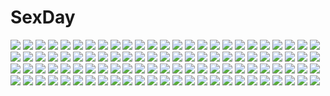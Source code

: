 # SexDay
![](https://konachan.com/image/36b6cea2962b9702af73bf4f85380991/Konachan.com%20-%20206949%20barefoot%20black_hair%20blush%20bow%20dress%20fang%20flowers%20garter%20long_hair%20petals%20ponytail%20red_eyes%20ribbons%20short_hair%20twintails%20water%20wings%20wristwear.jpg)
![](https://konachan.com/image/a10e985724b40240ecaf02446bd747cd/Konachan.com%20-%20295159%20camera%20clouds%20darling_in_the_franxx%20dress%20headdress%20jpeg_artifacts%20long_hair%20necklace%20nhan%20petals%20pink_hair%20sky%20wedding_attire%20zero_two.jpg)
![](https://konachan.com/image/2921d67caef23d43028368d458b3bf1a/Konachan.com%20-%20214649%20aliasing%20aqua_eyes%20artoria_pendragon_%28all%29%20blonde_hair%20fate_%28series%29%20fate_stay_night%20magicians%20ponytail%20saber%20scarf%20snow%20watermark%20winter.jpg)
![](https://konachan.com/image/50bf5c1294e204ece8372b348fadea21/Konachan.com%20-%20273674%20black_hair%20blush%20bow%20brown_eyes%20gengetsu_chihiro%20houraisan_kaguya%20long_hair%20touhou.jpg)
![](https://konachan.com/jpeg/23a1abbf4dba232f95efe1cdb35926d9/Konachan.com%20-%2076844%20flowers%20garden_%28galge%29%20himemiya_ruri%20nipples%20open_shirt%20panties%20pantyhose%20pink_hair%20scan%20tsurusaki_takahiro%20underwear.jpg)
![](https://konachan.com/image/ede9537833178dafe59adf3f5a5d87cf/Konachan.com%20-%20285529%20ass%20asutora%20barefoot%20beach%20bikini%20breasts%20clouds%20flowers%20green_hair%20jpeg_artifacts%20kazami_yuuka%20red_eyes%20short_hair%20sky%20swimsuit%20topless%20touhou%20water.jpg)
![](https://konachan.com/jpeg/982efb3f1fd92054f5a27ef8ef6f70a9/Konachan.com%20-%20275178%20asuteroid%20boots%20building%20city%20dark%20green_eyes%20iz_%28asuteroid%29%20long_hair%20night%20original%20scenic%20shorts%20thighhighs%20white_hair%20zettai_ryouiki.jpg)
![](https://konachan.com/image/082db1af25634869d57b3361656d2201/Konachan.com%20-%2021812%20bakuretsu_tenshi%20gun%20jo%20meg%20weapon.jpg)
![](https://konachan.com/jpeg/b76bb87bd98b5043d9e909bdba093089/Konachan.com%20-%20178231%20amane_natsuki%20brown_hair%20game_cg%20green_eyes%20hook%20melty_moment%20microphone%20pantyhose%20rakko%20short_hair.jpg)
![](https://konachan.com/image/ebe060e3c764f5dac3c77716d7da11cb/Konachan.com%20-%2054308%20headphones.jpg)
![](https://konachan.com/image/02fdbd2c886a43d2eac01949a1289962/Konachan.com%20-%20129597%20brown_eyes%20brown_hair%20cherry_blossoms%20flowers%20long_hair%20original%20school_uniform%20short_hair%20taka_%28tsmix%29.jpg)
![](https://konachan.com/image/2910ee757b6c3f3ce5e9b3860fb9f166/Konachan.com%20-%20110274%20ashikaga_chachamaru%20glasses%20namaniku_atk%20nitroplus%20soukou_akki_muramasa%20thighhighs.jpg)
![](https://konachan.com/jpeg/85eef837f1b1819b2e15cd4384f15cc6/Konachan.com%20-%20281575%20bow%20breasts%20elbow_gloves%20fate_%28series%29%20flowers%20gloves%20magic%20navel%20petals%20pink_eyes%20ribbons%20rose%20short_hair%20thighhighs%20water%20white_hair.jpg)
![](https://konachan.com/image/b75477d53f3c276721b33e9b4d56d2cc/Konachan.com%20-%2074642%20anthropomorphism%20axis_powers_hetalia%20liechtenstein_%28hetalia%29%20loli.jpg)
![](https://konachan.com/image/d4da81e71a0178f5e741197f978c43dd/Konachan.com%20-%20176117%20apple%20blonde_hair%20dress%20elbow_gloves%20food%20fruit%20gloves%20hat%20long_hair%20mechagirl%20nanashina%20original%20red_eyes%20thighhighs.jpg)
![](https://konachan.com/jpeg/92b0355edf19aa45b7ba006b67a60414/Konachan.com%20-%20230064%20bandage%20bell%20black_hair%20blush%20catgirl%20collar%20gloves%20halloween%20idolmaster%20loli%20long_hair%20male%20pumpkin%20short_hair%20skirt%20sky%20suit%20thighhighs%20tie.jpg)
![](https://konachan.com/jpeg/0744a00a7a2872a5df34ef53fe269a6e/Konachan.com%20-%2099658%20blonde_hair%20blue_eyes%20headphones%20kagamine_len%20kagamine_rin%20kashima%20len_append%20male%20rin_append%20thighhighs%20vocaloid.jpg)
![](https://konachan.com/image/7483a0a48e2cee0060ef3216cd389a85/Konachan.com%20-%2047028%20remilia_scarlet%20touhou%20vampire.jpg)
![](https://konachan.com/jpeg/e6a61492cc7a1e426ea2bb9c114c475e/Konachan.com%20-%20287783%20blonde_hair%20clouds%20fjsmu%20hat%20kirisame_marisa%20long_hair%20scenic%20sky%20touhou%20tree%20witch%20witch_hat%20yellow_eyes.jpg)
![](https://konachan.com/jpeg/64b53b86a5d7a8ef289ae8dcc0b04c98/Konachan.com%20-%20200735%20blue_eyes%20blue_hair%20blush%20bow%20breasts%20long_hair%20mahou_shoujo_taisen%20minase_yana%20sakurame%20skirt%20thighhighs.jpg)
![](https://konachan.com/image/9d717b852c4ce072fe89cf57ffe84684/Konachan.com%20-%2080640%202girls%20asu_hare%20blonde_hair%20blood%20flandre_scarlet%20ponytail%20purple_hair%20red%20red_eyes%20remilia_scarlet%20short_hair%20touhou%20vampire%20wings.jpg)
![](https://konachan.com/jpeg/9b1cb11259f980bc34a96fccc1308fff/Konachan.com%20-%20285078%202girls%20blush%20breasts%20clouds%20fate_%28series%29%20food%20ice_cream%20nipples%20orange_hair%20pink_hair%20ponytail%20shade%20short_hair%20sky%20sky_%28freedom%29%20topless%20wet%20yuri.jpg)
![](https://konachan.com/jpeg/220c10cee79a4db6946b3241766087ee/Konachan.com%20-%20271598%20anthropomorphism%20breasts%20choroli_%28chorolin%29%20cleavage%20close%20drink%20gray_hair%20heavy_cruiser_hime%20horns%20kantai_collection%20long_hair%20signed%20waifu2x%20white.jpg)
![](https://konachan.com/image/b44eedb94fa239f76135e825e866fd72/Konachan.com%20-%20297279%20black_hair%20dress%20fate_grand_order%20fate_%28series%29%20feathers%20krin%20long_hair%20pointed_ears%20semiramis%20yellow_eyes.jpg)
![](https://konachan.com/image/70ff19cbdbc8f515ea20a1ed1dcec7a4/Konachan.com%20-%20181153%20hakubi_ryoko%20naro0427%20tenchi_muyo.jpg)
![](https://konachan.com/image/98306f2b1b749933457bcbb865bf0515/Konachan.com%20-%2038192%20amesarasa%20cuffs_%28studio%29%20kumihama_mitsuha%20short_hair%20tsurusaki_takahiro.jpg)
![](https://konachan.com/jpeg/4beb2f3c0fb38d20865408bab104346a/Konachan.com%20-%20163454%20berrys%20dress%20game_cg%20satou_haruki%20sphere.jpg)
![](https://konachan.com/image/620ed32afa47910c5aee92db8c346dc4/Konachan.com%20-%20148757%20tagme%20tororoto.jpg)
![](https://konachan.com/jpeg/464a1adf2b7872b2c552650f8be43c62/Konachan.com%20-%20198202%20ass%20black_hair%20breasts%20censored%20cum%20fellatio%20game_cg%20happoubi_jin%20lolita_fashion%20nipples%20omega_star%20panties%20penis%20short_hair%20thighhighs%20underwear.jpg)
![](https://konachan.com/image/58b010993638881cfa1b2be932ccd118/Konachan.com%20-%2020943%20excel_saga%20mechagirl%20purple_eyes%20rikdo_koshi%20ropponmatsu2%20thighhighs%20wings.jpg)
![](https://konachan.com/jpeg/61d9aed9324484228a2e034a3c12e646/Konachan.com%20-%20265405%20amagiri_yune%20black_hair%20blush%20erect_nipples%20footjob%20game_cg%20green_eyes%20long_hair%20muririn%20navel%20panties%20penis%20ponytail%20uncensored%20underwear%20yuzusoft.jpg)
![](https://konachan.com/image/0b3d4883dc653360ba1e3f2eb34ec6fc/Konachan.com%20-%20145138%202girls%20bow%20breasts%20cleavage%20horns%20hoyashi_rebirth%20navel%20original%20pink_hair%20pointed_ears.jpg)
![](https://konachan.com/jpeg/c48b73d502293c4ef450ff3a09765bf2/Konachan.com%20-%20225428%20animal%20aqua_eyes%20black_hair%20blue_eyes%20blue_hair%20cat%20catboy%20gashin%20glasses%20loli%20long_hair%20male%20phone%20puck%20red_eyes%20trap%20twintails%20white_hair%20wink.jpg)
![](https://konachan.com/image/81b765c2ad938c946b2e2d6e6948e5d4/Konachan.com%20-%20175070%20baseball_bat%20boots%20cape%20fire_emblem%20hat%20headband%20jigglypuff%20kirby%20kirby_%28character%29%20link_%28zelda%29%20lucas%20mother%20ness%20nikayu%20pokemon%20tiara%20toon_link.jpg)
![](https://konachan.com/image/548141b0a3e3ec33d031179bb75bd408/Konachan.com%20-%2052824%20dress%20long_hair%20scenic%20sky.jpg)
![](https://konachan.com/jpeg/73c53892292a85c14b41dcfcc4a31b7f/Konachan.com%20-%20274778%20bed%20black_hair%20blush%20braids%20breasts%20dress%20f-cla%20game_cg%20long_hair%20nipples%20nude%20penis%20ponytail%20pussy%20red_eyes%20red_hair%20sex%20short_hair%20uncensored.jpg)
![](https://konachan.com/image/9cc536b1e231b17ef2bd484d6c7d3ebd/Konachan.com%20-%20227698%20ayame_%28harukaze_sensation%21%29%20harukaze_sensation%21%20ko%7Echa%20miyatsuki_haruka%20windmill_%28company%29.jpg)
![](https://konachan.com/image/2e8afcf71e61487ec8cbcfb359f7e335/Konachan.com%20-%20129701%20breasts%20gravity_daze%20nipples%20nude%20pussy%20raven_%28gravity_daze%29%20sex%20tagme_%28character%29%20tentacles%20torn_clothes%20uncensored%20xtermination.jpg)
![](https://konachan.com/image/17f6debc48259b9120da707b22ee3f54/Konachan.com%20-%2076996%20blue_eyes%20braids%20gayprince%20gray_hair%20izayoi_sakuya%20knife%20maid%20ribbons%20short_hair%20touhou%20weapon.jpg)
![](https://konachan.com/jpeg/73c71fa76ca5ba8de0ce8f3f3f256cdd/Konachan.com%20-%20276604%20akae_neo%20aqua_eyes%20armor%20blonde_hair%20breasts%20chain%20elbow_gloves%20fate_%28series%29%20feathers%20gloves%20headdress%20long_hair%20sword%20thighhighs%20weapon.jpg)
![](https://konachan.com/image/77cf6ab629265d1707c924d15fe30f57/Konachan.com%20-%20132440%20blonde_hair%20blue_hair%20blush%20bondage%20brown_hair%20erect_nipples%20hakurei_reimu%20hat%20horns%20ibuki_suika%20miko%20red_eyes%20rope%20touhou%20vampire%20wings%20yuri.jpg)
![](https://konachan.com/image/befc51ede85323108bdae2804df16da8/Konachan.com%20-%20292719%20all_male%20anthropomorphism%20flowers%20japanese_clothes%20male%20sleeping-pig%20touken_ranbu%20yagen_toushirou.jpg)
![](https://konachan.com/jpeg/c5012b24a95468eef5b9bd186b60372c/Konachan.com%20-%20302792%20blush%20breasts%20cleavage%20close%20fate_%28series%29%20gloves%20mash_kyrielight%20mika_pikazo%20necklace%20pink_hair%20purple_eyes%20see_through%20short_hair%20signed.jpg)
![](https://konachan.com/jpeg/8e287f4a3fbb7e51c8a90173d47f9bbd/Konachan.com%20-%2030171%20canvas2_niji_iro_no_sketch%20hagino_kana%20housen_elis%20misaki_sumire%20sky%20swimsuit.jpg)
![](https://konachan.com/image/bbd8e187a168f2ab56e0aa60a1eb3c24/Konachan.com%20-%20236124%20black_hair%20furai%20long_hair%20original%20school_uniform%20skirt.jpg)
![](https://konachan.com/image/9e2eb581a570f789190e9767ed3c2b95/Konachan.com%20-%2079258%20all_male%20angel_beats%21%20blue_eyes%20blue_hair%20hinata_hideki%20male%20night%20otonashi_yuzuru%20red_eyes%20red_hair%20school_uniform%20short_hair%20tie.jpg)
![](https://konachan.com/jpeg/a1ca96789868fe875df8171ee11bb1c4/Konachan.com%20-%20166128%20blonde_hair%20blush%20fang%20flandre_scarlet%20hat%20nugi_%28armenci%29%20red_eyes%20ribbons%20short_hair%20touhou%20vampire%20wings.jpg)
![](https://konachan.com/jpeg/4a206cb24dc96dca16331611dc5f0ee8/Konachan.com%20-%20134044%20ass%20ayane%20bikini%20breasts%20cum%20dead_or_alive%20dildo%20group%20harem%20jirousuzume%20kasumi%20lei_fang%20nipples%20pussy%20sex%20swimsuit%20uncensored%20vibrator.jpg)
![](https://konachan.com/image/fd1f597445e260be51dd8c198c5eae3f/Konachan.com%20-%20119296%20blonde_hair%20dress%20flandre_scarlet%20hat%20red_eyes%20touhou%20usotsukiya%20vampire%20white%20wings.jpg)
![](https://konachan.com/jpeg/070c88e9e51870f57bb3017bf49be8bd/Konachan.com%20-%2097328%202girls%20bicolored_eyes%20brown_hair%20close%20rozen_maiden%20souseiseki%20suiseiseki%20twins.jpg)
![](https://konachan.com/image/f53dd9217e50240b061257e8ff1aad61/Konachan.com%20-%2037578%20guilty_gear.jpg)
![](https://konachan.com/jpeg/46eea8eff2ffa39375615de56e620246/Konachan.com%20-%20261139%20animal_ears%20aqua_eyes%20blonde_hair%20blush%20bow%20breasts%20chunithm%20doggirl%20long_hair%20navel%20ogata_arishiana%20sanotsuki%20shorts%20tail%20wristwear.jpg)
![](https://konachan.com/jpeg/01258bc1a46c9ef7fe4dd96922c40030/Konachan.com%20-%20131816%20cape%20game_cg%20makita_maki%20shinigami_no_testament%20vivi_alhazerd%20weapon.jpg)
![](https://konachan.com/jpeg/7492e0b6f75fe4caae60ea995bdd869a/Konachan.com%20-%2086301%20flandre_scarlet%20izayoi_sakuya%20kino_%28kino_konomi%29%20macchatei_koeda%20touhou%20vampire.jpg)
![](https://konachan.com/image/fcf2b781f682f9f3c8367db00b0214ba/Konachan.com%20-%20162697%20blush%20breasts%20dark_skin%20nipples%20nopan%20original%20pussy%20red_eyes%20spread_legs%20thighhighs%20uncensored%20usagihime%20white_hair.jpg)
![](https://konachan.com/image/0c0de4f8c06885fa08ceec5cdd4c36ec/Konachan.com%20-%20243774%20anthropomorphism%20black%20breasts%20car%20dark%20dress%20gloves%20kantai_collection%20kurofude_anastasia%20long_hair%20orange_eyes%20purple_hair%20tie%20wink.jpg)
![](https://konachan.com/image/24f4c997190155030696bfa3b6c13728/Konachan.com%20-%20220900%20ass%20breasts%20flat_chest%20headband%20ke-ta%20komeiji_satori%20loli%20nipples%20nipple_slip%20nude%20onsen%20pink_hair%20red_eyes%20short_hair%20touhou%20towel%20water%20wet.jpg)
![](https://konachan.com/image/77d53814589336e6efc728321f1bb3ac/Konachan.com%20-%20198940%20apron%20breasts%20brown_hair%20cleavage%20dark_skin%20flowers%20food%20gray_eyes%20hunie_pop%20lola_rembrite%20long_hair%20naked_apron%20ninamo.jpg)
![](https://konachan.com/image/a1c302c0ca608ff6de6df6c28ea37fbe/Konachan.com%20-%20118202%20dress%20kagamine_rin%20summer_dress%20vocaloid.jpg)
![](https://konachan.com/image/c72a35dfd95129271cffe27933d10bed/Konachan.com%20-%20274875%20aliasing%20ass%20barefoot%20black_hair%20close%20nude%20orange_eyes%20original%20short_hair%20tattoo%20tsunekichi%20white.jpg)
![](https://konachan.com/image/9ed4d00e6471c50cafbcdf06c710f32f/Konachan.com%20-%2056211%20all_male%20blonde_hair%20male%20tagme.jpg)
![](https://konachan.com/image/87e37b7ddfc17fb0f3b0dd042534b71b/Konachan.com%20-%20135829%202girls%20blue_hair%20bow%20dress%20drink%20horns%20long_hair%20original%20pink_eyes%20pink_hair%20pixiv_fantasia%20short_hair%20tail%20thighhighs%20tsukii%20twintails%20yellow_eyes.jpg)
![](https://konachan.com/image/7b98eb6867c7d4acbd76bc4638685427/Konachan.com%20-%2018227%20full_moon_wo_sagashite.jpg)
![](https://konachan.com/image/963053264da95904da05e03cbaf175c1/Konachan.com%20-%2081336%20bed%20blonde_hair%20breasts%20brown_eyes%20close%20cum%20hat%20kuku_px%20long_hair%20nipples%20nude%20touhou%20wink%20yakumo_yukari.jpg)
![](https://konachan.com/jpeg/6cae6e0d9be884238ec56c039226fa22/Konachan.com%20-%20103458%20aoyagi_kanna%20blue_eyes%20blush%20brown_hair%20headphones%20koe_de_oshigoto%20school_uniform%20vector.jpg)
![](https://konachan.com/jpeg/4797289c2e3fb5df55497e1aede71a61/Konachan.com%20-%20211216%20black_hair%20breast_grab%20censored%20game_cg%20hulotte%20ikegami_akane%20male%20nipples%20nude%20penis%20pussy_juice%20red_eyes%20sex%20takamiya_nanaka.jpg)
![](https://konachan.com/image/5ec759fee08ec4cd4167719f4e60cb2c/Konachan.com%20-%20193486%20animal%20blonde_hair%20bow%20cat%20el-zheng%20elbow_gloves%20gloves%20long_hair%20luna_%28sailor_moon%29%20sailor_moon%20school_uniform%20skirt%20tsukino_usagi%20twintails.jpg)
![](https://konachan.com/jpeg/43c323d20cb215628eacaab569c06601/Konachan.com%20-%20289779%20anthropomorphism%20azur_lane%20bikini%20braids%20breasts%20close%20cropped%20formidable_%28azur_lane%29%20gray_hair%20long_hair%20red_eyes%20sketch%20swimsuit%20yu-kinouhasu.jpg)
![](https://konachan.com/jpeg/2303a5df492db8bc25833b86e03d90d0/Konachan.com%20-%20304639%20blush%20brown_hair%20flowers%20gag%20japanese_clothes%20kamado_nezuko%20kimetsu_no_yaiba%20kimono%20laaaaaaaa%20long_hair%20pink_eyes%20tears%20watermark.jpg)
![](https://konachan.com/image/c11b45d61e0a44b29d055195e3ffb5ee/Konachan.com%20-%20225836%20animal%20bird%20chai_%28artist%29%20drink%20food%20original%20polychromatic.jpg)
![](https://konachan.com/jpeg/88ea92b89220c1ff12ac1ad010cd8de7/Konachan.com%20-%20287435%20bikini%20black_hair%20fate_%28series%29%20garter_belt%20gray_eyes%20katana%20kusakanmuri%20navel%20polychromatic%20short_hair%20sunglasses%20swimsuit%20sword%20weapon.jpg)
![](https://konachan.com/image/abb1d3c6e6f163efe2bb9b5b17469e07/Konachan.com%20-%20249072%20bow%20grass%20hatsune_miku%20hoshizaki_reita%20kneehighs%20long_hair%20paper%20school_uniform%20signed%20skirt%20sky%20stars%20vocaloid.jpg)
![](https://konachan.com/image/329335d863b1c58349ac4475145812f9/Konachan.com%20-%20148951%20hatsune_miku%20kyang692%20vocaloid.jpg)
![](https://konachan.com/jpeg/e187d018e76ca6387519ef69c8d66f0c/Konachan.com%20-%20254572%20animal%20aqua_eyes%20blonde_hair%20gloves%20gun%20hat%20horse%20long_hair%20military%20neko_%28yanshoujie%29%20pantyhose%20skirt%20sky%20spear%20sword%20uniform%20weapon%20windmill.jpg)
![](https://konachan.com/image/b642a7f2443351487f8031dec074e37a/Konachan.com%20-%20200115%20brown_hair%20cape%20clouds%20higana_%28pokemon%29%20moon%20night%20pokemon%20rayquaza%20red_eyes%20short_hair%20thighhighs%20torute%20watermark.jpg)
![](https://konachan.com/jpeg/9653dff4bcc355d490b4d0f3d438ad79/Konachan.com%20-%20220264%20ball%20basketball%20loli%20minato_tomoka%20ro-kyu-bu%21%20scan%20school_uniform%20sport%20thighhighs%20tinkle.jpg)
![](https://konachan.com/image/dd95b72c34bd98b1d3e1a3278a4cdf32/Konachan.com%20-%2059453%20censored%20katagiri_himeko%20pani_poni_dash%20sex%20swimsuit.jpg)
![](https://konachan.com/jpeg/ab6e0f8be7f10514ed8b0a733ed58e2e/Konachan.com%20-%20137941%20game_cg%20habane_kotori%20kono_oozora_ni_tsubasa_wo_hirogete%20minase_aoi.jpg)
![](https://konachan.com/image/a0eba17d7d76956e4d6801fc308b0cef/Konachan.com%20-%2073967%20bed%20black_eyes%20black_hair%20blush%20kuroba_%28f-15c_eagle%29%20long_hair%20original%20skirt%20thighhighs%20zettai_ryouiki.jpg)
![](https://konachan.com/image/8a5f7b39ad07a1430372814ee81dbf22/Konachan.com%20-%20287347%202girls%20aqua_eyes%20aqua_hair%20boots%20breasts%20cleavage%20gray_hair%20haiyi%20hat%20long_hair%20reflection%20stars%20thighhighs%20vocaloid%20water%20wristwear%20xingchen.jpg)
![](https://konachan.com/image/38b20c28a46a2eae72d869f0158e8835/Konachan.com%20-%2063257%20animal_ears%20gun%20shimada_fumikane%20strike_witches%20tail%20weapon%20wilma_bishop.jpg)
![](https://konachan.com/jpeg/b5987050f490b480f4f4b8ec16106801/Konachan.com%20-%20203337%202girls%20animal%20barefoot%20breasts%20cat%20catgirl%20cleavage%20dress%20flat_chest%20kemeko%20long_hair%20nipples%20original%20red_hair%20sleeping%20topless%20white_hair.jpg)
![](https://konachan.com/image/d37b6de8cac20617654de59d4e173d6b/Konachan.com%20-%2060900%20hatsune_miku%20vocaloid%20zis.jpg)
![](https://konachan.com/image/60297c074de5762e14492c78229678ef/Konachan.com%20-%2043467%20idolmaster%20kikuchi_makoto.jpg)
![](https://konachan.com/jpeg/fdd6a628cdf4a04470e05cef45b74b60/Konachan.com%20-%20185019%20clouds%20eiyuu_densetsu%20fie_claussell%20goggles%20gray_hair%20kneehighs%20mecha%20navel%20sen_no_kiseki%20sen_no_kiseki_2%20short_hair%20shorts%20swd3e2%20weapon%20yellow_eyes.jpg)
![](https://konachan.com/image/5a15285c61de517a39dceaf40e4b96af/Konachan.com%20-%2036724%20arpeggio.jpg)
![](https://konachan.com/image/08053850f63c0a6df1a47276ff9e97ff/Konachan.com%20-%20125918%20all_male%20animal%20cat%20china_%28hetalia%29%20christmas%20drink%20glasses%20grass%20group%20hana_%28yui%29%20japan_%28hetalia%29%20kimono%20male%20russia_%28hetalia%29%20sake%20scarf%20snow%20tree.jpg)
![](https://konachan.com/jpeg/50867ef501a4566dec391ddb3680e07c/Konachan.com%20-%2020285%20azumanga_daioh%20ball%20soccer%20sport%20tanizaki_yukari%20white.jpg)
![](https://konachan.com/image/817d3b17b1afd3aca30762ef7801dcbe/Konachan.com%20-%20141215%20blonde_hair%20book%20chain%20flowers%20headband%20lark%20long_hair%20original%20pink_eyes.jpg)
![](https://konachan.com/jpeg/ee43d145f83d130fcfa698b1f02a3583/Konachan.com%20-%20194761%20black_hair%20glasses%20murakami_suigun%20original%20pantyhose%20school_uniform%20skirt%20white.jpg)
![](https://konachan.com/image/ed4549a6562765b092d99e270f8bb7ef/Konachan.com%20-%2079067%20bunnygirl%20dark%20inaba_tewi%20knj%20reisen_udongein_inaba%20touhou.jpg)
![](https://konachan.com/image/1878bf02780c34c84fe1460d251b00b9/Konachan.com%20-%20266694%20ass%20bed%20blush%20breasts%20brown_eyes%20crying%20cum%20gray_hair%20naked_shirt%20nipples%20nopan%20open_shirt%20penis%20sex%20shirt_lift%20tears%20twintails%20uncensored%20wet%20wink.jpg)
![](https://konachan.com/image/5b7b6ed32ac458e2c429698a8943a90f/Konachan.com%20-%20279021%20animal%20bird%20black_hair%20book%20computer%20fish%20kukka%20leaves%20long_hair%20original%20purple_eyes%20scenic%20shorts.jpg)
![](https://konachan.com/jpeg/8f67f0ebb5058ca266d6171ae398ceb6/Konachan.com%20-%20211219%20cross%20eyepatch%20hat%20jian_huang%20necklace%20neon_genesis_evangelion%20orange_hair%20ponytail%20realistic%20shorts%20soryu_asuka_langley%20third-party_edit.jpg)
![](https://konachan.com/image/6c276af1536b475bd661bd3cc322bdf4/Konachan.com%20-%2017526%20blood%20close%20elfen_lied%20nana_%28elfen_lied%29%20pink_eyes%20pink_hair%20short_hair.jpg)
![](https://konachan.com/jpeg/2237cb5c32824a55b3f8f5d72f314e2e/Konachan.com%20-%20102800%20blue_eyes%20breasts%20cleavage%20long_hair%20megurine_luka%20no_bra%20open_shirt%20pink_hair%20uyamaai%20vocaloid.jpg)
![](https://konachan.com/image/43829cc22ae5ba82689142de41ce59ab/Konachan.com%20-%20142572%20akizuki_ritsuko%20breasts%20censored%20glasses%20idolmaster%20nude%20paizuri%20penis.jpg)
![](https://konachan.com/image/bfcae5b1f8722b8a0f139f9e83285cfe/Konachan.com%20-%20159067%20armor%20gun%20kome%20male%20original%20weapon.jpg)
![](https://konachan.com/jpeg/32004383af1dff01eac433a571980b17/Konachan.com%20-%20253625%20annin_doufu%20autumn%20black_hair%20brown_eyes%20brown_hair%20clouds%20idolmaster%20leaves%20nitta_minami%20onsen%20pool%20short_hair%20sky%20towel%20water%20wink%20yellow_eyes.jpg)
![](https://konachan.com/image/0c8ffa6c6f4683d2a90b02d4888c7e3c/Konachan.com%20-%2097370%20louise_fran%C3%A7oise_le_blanc_de_la_valli%C3%A8re%20panties%20pink_eyes%20pink_hair%20underwear%20zero_no_tsukaima.jpg)
